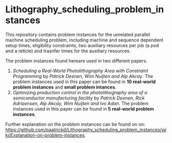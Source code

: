 # Lithography_scheduling_problem_instances

This repository contains problem instances for the unrelated parallel machine scheduling problem, including machine and sequence dependent setup times, eligibility constraints, two auxiliary resources per job (a pod and a reticle) and trasnfer times for the auxiliary resources.

The problem instances found hereare used in two different papers.

1. *Scheduling a Real-World Photolithography Area with Constraint Programming* by *Patrick Deenen, Wim Nuijten and Alp Akcay*. The problem instances used in this paper can be found in **10 real-world problem instances** and **small problem intances**.
2. *Optimizing production control in the photolithography area of a semiconductor manufacturing facility* by *Patrick Deenen, Rick Adriaensen, Alp Akcay, Wim Nuijten and Ivo Adan*. The problem instances used in this paper can be found in **5 real-world problem instances**.

Further explanation on the problem instances can be found on on: https://github.com/paatrickd/Lithography_scheduling_problem_instances/wiki/Explanation-on-problem-instances.



